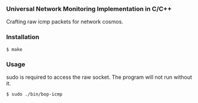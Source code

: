 ### Universal Network Monitoring Implementation in C/C++
Crafting raw icmp packets for network cosmos.

### Installation

```
$ make
```

### Usage

sudo is required to access the raw socket. The program will not run without it.
```
$ sudo ./bin/bop-icmp
```
